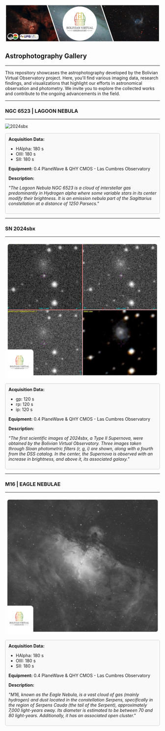 ![Intro Banner](im/Baner_v1_LCO_1.jpg)

## Astrophotography Gallery

---

This repository showcases the astrophotography developed by the Bolivian Virtual Observatory project. Here, you'll find various imaging data, research findings, and visualizations that highlight our efforts in astronomical observation and photometry. We invite you to explore the collected works and contribute to the ongoing advancements in the field.

---

### NGC 6523 | LAGOON NEBULA

---

![2024sbx](im/PSX_20240827_045021.jpg)
<div style="border: 1px solid #ccc; padding: 10px; border-radius: 5px; background-color: #f9f9f9;">
  <strong>Acquisition Data:</strong>
  <ul>
    <li>HAlpha: 180 s</li>
    <li>OIII: 180 s</li>
    <li>SII: 180 s</li>
  </ul>

  <strong>Equipment:</strong> 0.4 PlaneWave & QHY CMOS - Las Cumbres Observatory

  <strong>Description:</strong>
  <p><em>"The Lagoon Nebula NGC 6523 is a cloud of interstellar gas predominantly in Hydrogen alpha where some variable stars in its center modify their brightness. It is an emission nebula part of the Sagittarius constellation at a distance of 1250 Parsecs."</em></p>
</div>


---

### SN 2024sbx

---

![2024sbx](im/2024sbx_p1.png)
<div style="border: 1px solid #ccc; padding: 10px; border-radius: 5px; background-color: #f9f9f9;">
  <strong>Acquisition Data:</strong>
  <ul>
    <li>gp: 120 s</li>
    <li>rp: 120 s</li>
    <li>ip: 120 s</li>
  </ul>

  <strong>Equipment:</strong> 0.4 PlaneWave & QHY CMOS - Las Cumbres Observatory

  <strong>Description:</strong>
  <p><em>"The first scientific images of 2024sbx, a Type II Supernova, were obtained by the Bolivian Virtual Observatory. Three images taken through Sloan photometric filters (r, g, i) are shown, along with a fourth from the DSS catalog. In the center, the Supernova is observed with an increase in brightness, and above it, its associated galaxy."</em></p>
</div>

---

### M16 | EAGLE NEBULAE

---

![M16](im/M16_p1.png)
<div style="border: 1px solid #ccc; padding: 10px; border-radius: 5px; background-color: #f9f9f9;">
  <strong>Acquisition Data:</strong>
  <ul>
    <li>HAlpha: 180 s</li>
    <li>OIII: 180 s</li>
    <li>SII: 180 s</li>
  </ul>

  <strong>Equipment:</strong> 0.4 PlaneWave & QHY CMOS - Las Cumbres Observatory

  <strong>Description:</strong>
  <p><em>"M16, known as the Eagle Nebula, is a vast cloud of gas (mainly hydrogen) and dust located in the constellation Serpens, specifically in the region of Serpens Cauda (the tail of the Serpent), approximately 7,000 light-years away. Its diameter is estimated to be between 70 and 80 light-years. Additionally, it has an associated open cluster."</em></p>
</div>
